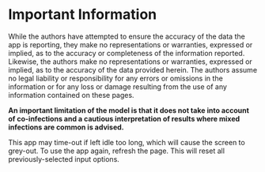 # Important Information

While the authors have attempted to ensure the accuracy of the data the app is reporting, they make no representations or warranties, expressed or implied, as to the accuracy or completeness of the information reported. Likewise, the authors make no representations or warranties, expressed or implied, as to the accuracy of the data provided herein. The authors assume no legal liability or responsibility for any errors or omissions in the information or for any loss or damage resulting from the use of any information contained on these pages.

**An important limitation of the model is that it does not take into account of co-infections and a cautious interpretation of results where mixed infections are common is advised.**

This app may time-out if left idle too long, which will cause the screen to grey-out. To use the app again, refresh the page. This will reset all previously-selected input options.
